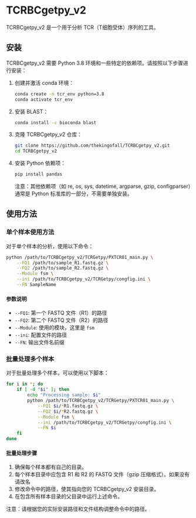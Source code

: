 
# TCRBCgetpy_v2

TCRBCgetpy_v2 是一个用于分析 TCR（T细胞受体）序列的工具。

## 安装

TCRBCgetpy_v2 需要 Python 3.8 环境和一些特定的依赖项。请按照以下步骤进行安装：

1. 创建并激活 conda 环境：

   ```bash
   conda create -n tcr_env python=3.8
   conda activate tcr_env
   ```

2. 安装 BLAST：

   ```bash
   conda install -c bioconda blast
   ```

3. 克隆 TCRBCgetpy_v2 仓库：

   ```bash
   git clone https://github.com/thekingofall/TCRBCgetpy_v2.git
   cd TCRBCgetpy_v2
   ```

4. 安装 Python 依赖项：

   ```bash
   pip install pandas
   ```

   注意：其他依赖项（如 re, os, sys, datetime, argparse, gzip, configparser）通常是 Python 标准库的一部分，不需要单独安装。



## 使用方法

### 单个样本使用方法

对于单个样本的分析，使用以下命令：

```bash
python /path/to/TCRBCgetpy_v2/TCRGetpy/PXTCR01_main.py \
    --FQ1 /path/to/sample_R1.fastq.gz \
    --FQ2 /path/to/sample_R2.fastq.gz \
    --Module fsm \
    --ini /path/to/TCRBCgetpy_v2/TCRGetpy/congfig.ini \
    --FN SampleName
```

#### 参数说明

- `--FQ1`: 第一个 FASTQ 文件（R1）的路径
- `--FQ2`: 第二个 FASTQ 文件（R2）的路径
- `--Module`: 使用的模块，这里是 `fsm`
- `--ini`: 配置文件的路径
- `--FN`: 输出文件名前缀

### 批量处理多个样本

对于批量处理多个样本，可以使用以下脚本：

```bash
for i in *; do
    if [ -d "$i" ]; then
        echo "Processing sample: $i"
        python /path/to/TCRBCgetpy_v2/TCRGetpy/PXTCR01_main.py \
            --FQ1 $i/*R1.fastq.gz \
            --FQ2 $i/*R2.fastq.gz \
            --Module fsm \
            --ini /path/to/TCRBCgetpy_v2/TCRGetpy/congfig.ini \
            --FN $i
    fi
done
```

#### 批量处理步骤

1. 确保每个样本都有自己的目录。
2. 每个样本目录中应包含 R1 和 R2 的 FASTQ 文件（gzip 压缩格式）。如果没有请改名
3. 修改命令中的路径，使其指向您的 TCRBCgetpy_v2 安装目录。
4. 在包含所有样本目录的父目录中运行上述命令。

注意：请根据您的实际安装路径和文件结构调整命令中的路径。

